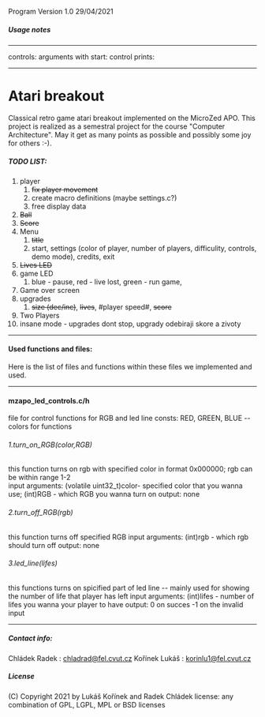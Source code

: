 Program Version 1.0 29/04/2021

##### Usage notes
***************
controls: 
arguments with start: 
control prints: 
***************
# Atari breakout
Classical retro game atari breakout implemented on the MicroZed APO. This project is realized as a semestral project for the course "Computer Architecture". 
May it get as many points as possible and possibly some joy for others :-). 
##### TODO LIST:
1. player
    1. ~~fix player movement~~
    2. create macro definitions (maybe settings.c?)
    3. free display data
2. ~~Ball~~
3. ~~Score~~
4. Menu
    1. ~~title~~
    2. start, settings (color of player, number of players, difficulity, controls, demo mode), credits, exit
5. ~~Lives LED~~
6. game LED
    1. blue - pause, red - live lost, green - run game, 
7. Game over screen
8. upgrades
    1. ~~size (dec/inc)~~, ~~lives~~, #player speed#, ~~score~~
9. Two Players
10. insane mode - upgrades dont stop, upgrady odebiraji skore a zivoty 
***************
#### Used functions and files:
Here is the list of files and functions within these files we implemented and used.
***
#### mzapo_led_controls.c/h
file for control functions for RGB and led line
consts: RED, GREEN, BLUE -- colors for functions
###### 1.turn_on_RGB(color,RGB)
this function turns on rgb with specified color in format 0x000000; rgb can be within range 1-2  
input arguments: (volatile uint32_t)color- specified color that you wanna use; (int)RGB - which RGB you wanna turn on
output: none
###### 2.turn_off_RGB(rgb)
this function turns off specified RGB
input arguments: (int)rgb - which rgb should turn off
output: none
###### 3.led_line(lifes)
this functions turns on spicified part of led line -- mainly used for showing the number of life that player has left
input arguments: (int)lifes - number of lifes you wanna your player to have
output: 0 on succes -1 on the invalid input
***

##### Contact info:
Chládek Radek : chladrad@fel.cvut.cz
Kořínek Lukáš : korinlu1@fel.cvut.cz
##### License
(C) Copyright 2021 by Lukáš Kořínek and Radek Chládek
license:  any combination of GPL, LGPL, MPL or BSD licenses
